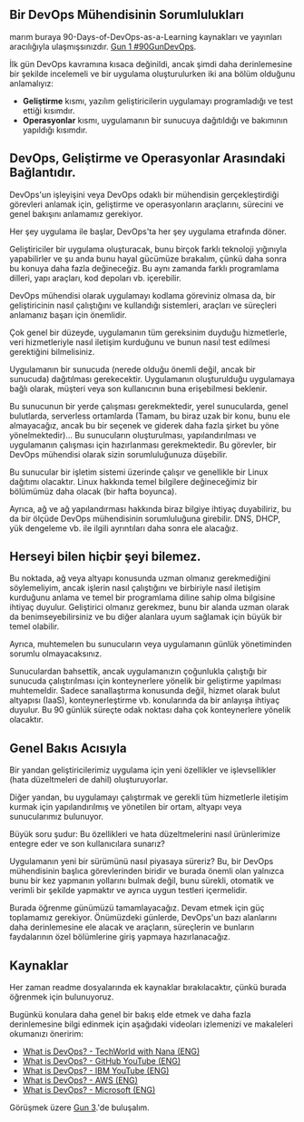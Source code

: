 ## Bir DevOps Mühendisinin Sorumlulukları

marım buraya 90-Days-of-DevOps-as-a-Learning kaynakları ve yayınları aracılığıyla ulaşmışsınızdır. [Gun 1 #90GunDevOps](day01.md).

İlk gün DevOps kavramına kısaca değinildi, ancak şimdi daha derinlemesine bir şekilde incelemeli ve bir uygulama oluşturulurken iki ana bölüm olduğunu anlamalıyız:
- **Geliştirme** kısmı, yazılım geliştiricilerin uygulamayı programladığı ve test ettiği kısımdır.
- **Operasyonlar** kısmı, uygulamanın bir sunucuya dağıtıldığı ve bakımının yapıldığı kısımdır.

## DevOps, Geliştirme ve Operasyonlar Arasındaki Bağlantıdır.

DevOps'un işleyişini veya DevOps odaklı bir mühendisin gerçekleştirdiği görevleri anlamak için, geliştirme ve operasyonların araçlarını, sürecini ve genel bakışını anlamamız gerekiyor.

Her şey uygulama ile başlar, DevOps'ta her şey uygulama etrafında döner.

Geliştiriciler bir uygulama oluşturacak, bunu birçok farklı teknoloji yığınıyla yapabilirler ve şu anda bunu hayal gücümüze bırakalım, çünkü daha sonra bu konuya daha fazla değineceğiz. Bu aynı zamanda farklı programlama dilleri, yapı araçları, kod depoları vb. içerebilir.

DevOps mühendisi olarak uygulamayı kodlama göreviniz olmasa da, bir geliştiricinin nasıl çalıştığını ve kullandığı sistemleri, araçları ve süreçleri anlamanız başarı için önemlidir.

Çok genel bir düzeyde, uygulamanın tüm gereksinim duyduğu hizmetlerle, veri hizmetleriyle nasıl iletişim kurduğunu ve bunun nasıl test edilmesi gerektiğini bilmelisiniz.

Uygulamanın bir sunucuda (nerede olduğu önemli değil, ancak bir sunucuda) dağıtılması gerekecektir. Uygulamanın oluşturulduğu uygulamaya bağlı olarak, müşteri veya son kullanıcının buna erişebilmesi beklenir.

Bu sunucunun bir yerde çalışması gerekmektedir, yerel sunucularda, genel bulutlarda, serverless ortamlarda (Tamam, bu biraz uzak bir konu, bunu ele almayacağız, ancak bu bir seçenek ve giderek daha fazla şirket bu yöne yönelmektedir)... Bu sunucuların oluşturulması, yapılandırılması ve uygulamanın çalışması için hazırlanması gerekmektedir. Bu görevler, bir DevOps mühendisi olarak sizin sorumluluğunuza düşebilir.

Bu sunucular bir işletim sistemi üzerinde çalışır ve genellikle bir Linux dağıtımı olacaktır. Linux hakkında temel bilgilere değineceğimiz bir bölümümüz daha olacak (bir hafta boyunca).

Ayrıca, ağ ve ağ yapılandırması hakkında biraz bilgiye ihtiyaç duyabiliriz, bu da bir ölçüde DevOps mühendisinin sorumluluğuna girebilir. DNS, DHCP, yük dengeleme vb. ile ilgili ayrıntıları daha sonra ele alacağız.

## Herseyi bilen hiçbir şeyi bilemez.

Bu noktada, ağ veya altyapı konusunda uzman olmanız gerekmediğini söylemeliyim, ancak işlerin nasıl çalıştığını ve birbiriyle nasıl iletişim kurduğunu anlama ve temel bir programlama diline sahip olma bilgisine ihtiyaç duyulur. Geliştirici olmanız gerekmez, bunu bir alanda uzman olarak da benimseyebilirsiniz ve bu diğer alanlara uyum sağlamak için büyük bir temel olabilir.

Ayrıca, muhtemelen bu sunucuların veya uygulamanın günlük yönetiminden sorumlu olmayacaksınız.

Sunuculardan bahsettik, ancak uygulamanızın çoğunlukla çalıştığı bir sunucuda çalıştırılması için konteynerlere yönelik bir geliştirme yapılması muhtemeldir. Sadece sanallaştırma konusunda değil, hizmet olarak bulut altyapısı (IaaS), konteynerleştirme vb. konularında da bir anlayışa ihtiyaç duyulur. Bu 90 günlük süreçte odak noktası daha çok konteynerlere yönelik olacaktır.

## Genel Bakıs Acısıyla

Bir yandan geliştiricilerimiz uygulama için yeni özellikler ve işlevsellikler (hata düzeltmeleri de dahil) oluşturuyorlar.

Diğer yandan, bu uygulamayı çalıştırmak ve gerekli tüm hizmetlerle iletişim kurmak için yapılandırılmış ve yönetilen bir ortam, altyapı veya sunucularımız bulunuyor.

Büyük soru şudur: Bu özellikleri ve hata düzeltmelerini nasıl ürünlerimize entegre eder ve son kullanıcılara sunarız?

Uygulamanın yeni bir sürümünü nasıl piyasaya süreriz? Bu, bir DevOps mühendisinin başlıca görevlerinden biridir ve burada önemli olan yalnızca bunu bir kez yapmanın yollarını bulmak değil, bunu sürekli, otomatik ve verimli bir şekilde yapmaktır ve ayrıca uygun testleri içermelidir.

Burada öğrenme günümüzü tamamlayacağız. Devam etmek için güç toplamamız gerekiyor. Önümüzdeki günlerde, DevOps'un bazı alanlarını daha derinlemesine ele alacak ve araçların, süreçlerin ve bunların faydalarının özel bölümlerine giriş yapmaya hazırlanacağız.

## Kaynaklar

Her zaman readme dosyalarında ek kaynaklar bırakılacaktır, çünkü burada öğrenmek için bulunuyoruz.

Bugünkü konulara daha genel bir bakış elde etmek ve daha fazla derinlemesine bilgi edinmek için aşağıdaki videoları izlemenizi ve makaleleri okumanızı öneririm:

- [What is DevOps? - TechWorld with Nana (ENG)](https://www.youtube.com/watch?v=0yWAtQ6wYNM)
- [What is DevOps? - GitHub YouTube (ENG)](https://www.youtube.com/watch?v=kBV8gPVZNEE)
- [What is DevOps? - IBM YouTube (ENG)](https://www.youtube.com/watch?v=UbtB4sMaaNM)
- [What is DevOps? - AWS (ENG)](https://aws.amazon.com/devops/what-is-devops/)
- [What is DevOps? - Microsoft (ENG)](https://docs.microsoft.com/en-us/devops/what-is-devops)

Görüşmek üzere [Gun 3](./day03.md).'de buluşalım.
